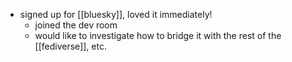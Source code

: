 - signed up for [[bluesky]], loved it immediately!
  - joined the dev room
  - would like to investigate how to bridge it with the rest of the [[fediverse]], etc.
